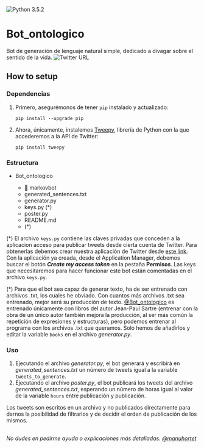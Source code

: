 ![Python 3.5.2](https://img.shields.io/badge/python-3.5.2-blue.svg)

# Bot_ontologico

Bot de generación de lenguaje natural simple, dedicado a divagar sobre el sentido de la vida. ![Twitter URL](https://img.shields.io/twitter/url/https/twitter.com/fold_left.svg?style=social&label=Follow%20%40Bot_ontologico)


## How to setup

### Dependencias

1. Primero, asegurémonos de tener `pip` instalado y actualizado:

    ```
    pip install --upgrade pip
    ```
    
1. Ahora, únicamente, instalemos [Tweepy](http://www.tweepy.org/), librería de Python con la que accederemos a la API de Twitter:

    ```
    pip install tweepy
    ```
    
    
### Estructura

- Bot_ontologico

  - :file_folder: markovbot 
  - generated_sentences.txt
  - generator.py
  - keys.py (*)
  - poster.py
  - README.md
  - (*)
  
(*) El archivo `keys.py` contiene las claves privadas que conceden a la aplicacion acceso para publicar tweets desde cierta cuenta de Twitter.
  Para obtenerlas debemos crear nuestra aplicación de Twitter desde [este link](https://www.digitalocean.com/community/tutorials/how-to-create-a-twitter-app). Con la aplicación ya creada, desde el Application Manager, debemos buscar el botón _**Create my access token**_ en la pestaña **Permisos**. 
  Las keys que necesitaremos para hacer funcionar este bot están comentadas en el archivo `keys.py`.

(*) Para que el bot sea capaz de generar texto, ha de ser entrenado con archivos .txt, los cuales he obviado. Con cuantos más archivos .txt sea entrenado, mejor será su producción de texto.
[@Bot_ontologico](https://twitter.com/Bot_ontologico) es entrenado únicamente con libros del autor Jean-Paul Sartre (entrenar con la obra de un único autor también mejora la producción, al ser más común la repetición de expresiones y estructuras),
pero podemos entrenar al programa con los archivos .txt que queramos. Solo hemos de añadirlos y editar la variable `books` en el archivo *generator.py*.


### Uso

1. Ejecutando el archivo *generator.py*, el bot generará y escribirá en *generated_sentences.txt* un número de tweets igual a la variable `tweets_to_generate`. 
1. Ejecutando el archivo *poster.py*, el bot publicará los tweets del archivo *generated_sentences.txt*, esperando un número de horas igual al valor de la variable `hours` entre publicación y publicación.

Los tweets son escritos en un archivo y no publicados directamente para darnos la posibilidad de filtrarlos y de decidir el orden de publicación de los mismos.

##

*No dudes en pedirme ayuda o explicaciones más detalladas.* *[@manuhortet](https://twitter.com/manuhortet?lang=en)*
